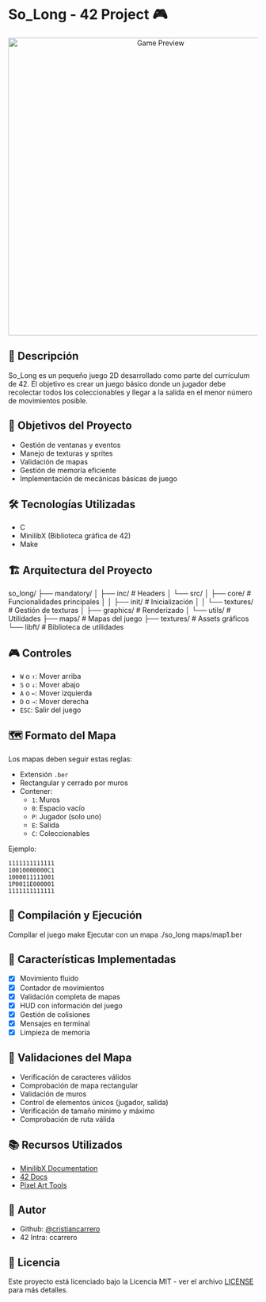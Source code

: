 # So_Long - 42 Project 🎮

<p align="center">
  <img src="textures/preview.gif" alt="Game Preview" width="600"/>
</p>

## 📝 Descripción

So_Long es un pequeño juego 2D desarrollado como parte del currículum de 42. El objetivo es crear un juego básico donde un jugador debe recolectar todos los coleccionables y llegar a la salida en el menor número de movimientos posible.

## 🎯 Objetivos del Proyecto

- Gestión de ventanas y eventos
- Manejo de texturas y sprites
- Validación de mapas
- Gestión de memoria eficiente
- Implementación de mecánicas básicas de juego

## 🛠️ Tecnologías Utilizadas

- C
- MinilibX (Biblioteca gráfica de 42)
- Make

## 🏗️ Arquitectura del Proyecto

so_long/
├── mandatory/
│ ├── inc/ # Headers
│ └── src/
│ ├── core/ # Funcionalidades principales
│ │ ├── init/ # Inicialización
│ │ └── textures/ # Gestión de texturas
│ ├── graphics/ # Renderizado
│ └── utils/ # Utilidades
├── maps/ # Mapas del juego
├── textures/ # Assets gráficos
└── libft/ # Biblioteca de utilidades

## 🎮 Controles

- `W` o `↑`: Mover arriba
- `S` o `↓`: Mover abajo
- `A` o `←`: Mover izquierda
- `D` o `→`: Mover derecha
- `ESC`: Salir del juego

## 🗺️ Formato del Mapa

Los mapas deben seguir estas reglas:
- Extensión `.ber`
- Rectangular y cerrado por muros
- Contener:
  - `1`: Muros
  - `0`: Espacio vacío
  - `P`: Jugador (solo uno)
  - `E`: Salida
  - `C`: Coleccionables

Ejemplo:
```
1111111111111
10010000000C1
1000011111001
1P0011E000001
1111111111111
```

## 🚀 Compilación y Ejecución
Compilar el juego
make
Ejecutar con un mapa
./so_long maps/map1.ber

## 🎨 Características Implementadas

- [x] Movimiento fluido
- [x] Contador de movimientos
- [x] Validación completa de mapas
- [x] HUD con información del juego
- [x] Gestión de colisiones
- [x] Mensajes en terminal
- [x] Limpieza de memoria

## 🧪 Validaciones del Mapa

- Verificación de caracteres válidos
- Comprobación de mapa rectangular
- Validación de muros
- Control de elementos únicos (jugador, salida)
- Verificación de tamaño mínimo y máximo
- Comprobación de ruta válida

## 📚 Recursos Utilizados

- [MinilibX Documentation](https://harm-smits.github.io/42docs/libs/minilibx)
- [42 Docs](https://harm-smits.github.io/42docs/)
- [Pixel Art Tools](https://www.piskelapp.com/)

## 👤 Autor

- Github: [@cristiancarrero](https://github.com/cristiancarrero)
- 42 Intra: ccarrero

## 📄 Licencia

Este proyecto está licenciado bajo la Licencia MIT - ver el archivo [LICENSE](LICENSE) para más detalles.